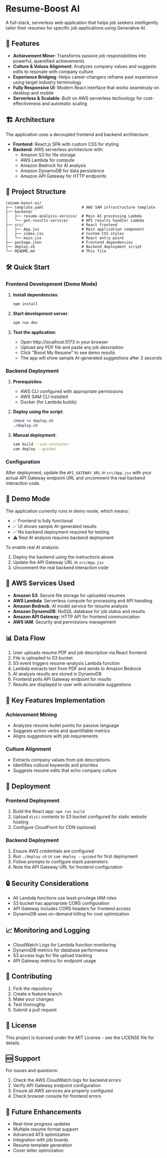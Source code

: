 # Resume-Boost AI

A full-stack, serverless web application that helps job seekers intelligently tailor their resumes for specific job applications using Generative AI.

## 🚀 Features

- **Achievement Miner**: Transforms passive job responsibilities into powerful, quantified achievements
- **Culture & Values Alignment**: Analyzes company values and suggests edits to resonate with company culture
- **Experience Bridging**: Helps career-changers reframe past experience using target industry terminology
- **Fully Responsive UI**: Modern React interface that works seamlessly on desktop and mobile
- **Serverless & Scalable**: Built on AWS serverless technology for cost-effectiveness and automatic scaling

## 🏗️ Architecture

The application uses a decoupled frontend and backend architecture:

- **Frontend**: React.js SPA with custom CSS for styling
- **Backend**: AWS serverless architecture with:
  - Amazon S3 for file storage
  - AWS Lambda for compute
  - Amazon Bedrock for AI analysis
  - Amazon DynamoDB for data persistence
  - Amazon API Gateway for HTTP endpoints

## 📁 Project Structure

```
resume-boost-ai/
├── template.yaml                 # AWS SAM infrastructure template
├── backend/
│   ├── resume-analysis-service/  # Main AI processing Lambda
│   └── get-results-service/      # API results handler Lambda
├── src/                          # React frontend
│   ├── App.jsx                   # Main application component
│   ├── index.css                 # Custom CSS styles
│   └── main.jsx                  # React entry point
├── package.json                  # Frontend dependencies
├── deploy.sh                     # Backend deployment script
└── README.md                     # This file
```

## 🛠️ Quick Start

### Frontend Development (Demo Mode)

1. **Install dependencies**:
   ```bash
   npm install
   ```

2. **Start development server**:
   ```bash
   npm run dev
   ```

3. **Test the application**:
   - Open http://localhost:5173 in your browser
   - Upload any PDF file and paste any job description
   - Click "Boost My Resume" to see demo results
   - The app will show sample AI-generated suggestions after 3 seconds

### Backend Deployment

1. **Prerequisites**:
   - AWS CLI configured with appropriate permissions
   - AWS SAM CLI installed
   - Docker (for Lambda builds)

2. **Deploy using the script**:
   ```bash
   chmod +x deploy.sh
   ./deploy.sh
   ```

3. **Manual deployment**:
   ```bash
   sam build --use-container
   sam deploy --guided
   ```

### Configuration

After deployment, update the `API_GATEWAY_URL` in `src/App.jsx` with your actual API Gateway endpoint URL and uncomment the real backend interaction code.

## 🎯 Demo Mode

The application currently runs in demo mode, which means:
- ✅ Frontend is fully functional
- ✅ UI shows sample AI-generated results
- ✅ No backend deployment required for testing
- ⚠️ Real AI analysis requires backend deployment

To enable real AI analysis:
1. Deploy the backend using the instructions above
2. Update the API Gateway URL in `src/App.jsx`
3. Uncomment the real backend interaction code

## 🔧 AWS Services Used

- **Amazon S3**: Secure file storage for uploaded resumes
- **AWS Lambda**: Serverless compute for processing and API handling
- **Amazon Bedrock**: AI model service for resume analysis
- **Amazon DynamoDB**: NoSQL database for job status and results
- **Amazon API Gateway**: HTTP API for frontend communication
- **AWS IAM**: Security and permissions management

## 📊 Data Flow

1. User uploads resume PDF and job description via React frontend
2. File is uploaded to S3 bucket
3. S3 event triggers resume-analysis Lambda function
4. Lambda extracts text from PDF and sends to Amazon Bedrock
5. AI analysis results are stored in DynamoDB
6. Frontend polls API Gateway endpoint for results
7. Results are displayed to user with actionable suggestions

## 🎯 Key Features Implementation

### Achievement Mining
- Analyzes resume bullet points for passive language
- Suggests action verbs and quantifiable metrics
- Aligns suggestions with job requirements

### Culture Alignment
- Extracts company values from job descriptions
- Identifies cultural keywords and priorities
- Suggests resume edits that echo company culture

## 🚀 Deployment

### Frontend Deployment
1. Build the React app: `npm run build`
2. Upload `dist/` contents to S3 bucket configured for static website hosting
3. Configure CloudFront for CDN (optional)

### Backend Deployment
1. Ensure AWS credentials are configured
2. Run `./deploy.sh` or `sam deploy --guided` for first deployment
3. Follow prompts to configure stack parameters
4. Note the API Gateway URL for frontend configuration

## 🔒 Security Considerations

- All Lambda functions use least-privilege IAM roles
- S3 bucket has appropriate CORS configuration
- API Gateway includes CORS headers for frontend access
- DynamoDB uses on-demand billing for cost optimization

## 📈 Monitoring and Logging

- CloudWatch Logs for Lambda function monitoring
- DynamoDB metrics for database performance
- S3 access logs for file upload tracking
- API Gateway metrics for endpoint usage

## 🤝 Contributing

1. Fork the repository
2. Create a feature branch
3. Make your changes
4. Test thoroughly
5. Submit a pull request

## 📄 License

This project is licensed under the MIT License - see the LICENSE file for details.

## 🆘 Support

For issues and questions:
1. Check the AWS CloudWatch logs for backend errors
2. Verify API Gateway endpoint configuration
3. Ensure all AWS services are properly configured
4. Check browser console for frontend errors

## 🔮 Future Enhancements

- Real-time progress updates
- Multiple resume format support
- Advanced ATS optimization
- Integration with job boards
- Resume template generation
- Cover letter optimization
